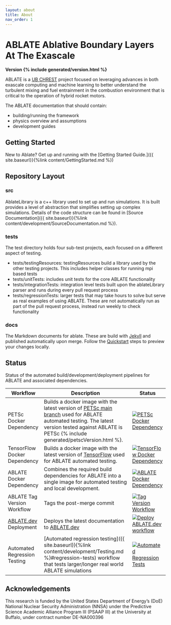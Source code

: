 ```yaml
---
layout: about
title: About
nav_order: 1
---
```

# **ABLATE** **A**blative **B**oundary **L**ayers **A**t **T**he **E**xascale
**Version {% include generated/version.html %}**

ABLATE is a [UB CHREST](https://www.buffalo.edu/chrest.html) project focused on leveraging advances in both exascale computing and machine learning to better understand the turbulent mixing and fuel entrainment in the combustion environment that is critical to the operation of hybrid rocket motors.

The ABLATE documentation that should contain:
* building/running the framework
* physics overview and assumptions
* development guides

## Getting Started
New to Ablate? Get up and running with the [Getting Started Guide.]({{ site.baseurl}}{%link content/GettingStarted.md  %})

## Repository Layout

### src
AblateLibrary is a c++ library used to set up and run simulations.  It is built provides a level of abstraction that simplifies setting up complex simulations.  Details of the code structure can be found in [Source Documentation]({{ site.baseurl}}{%link content/development/SourceDocumentation.md %}).

### tests
The test directory holds four sub-test projects, each focused on a different aspect of testing.

- tests/testingResources: testingResources build a library used by the other testing projects.  This includes helper classes for running mpi based tests
- tests/unitTests: includes unit tests for the core ABLATE functionality
- tests/integrationTests: integration level tests built upon the ablateLibrary parser and runs during every pull request process
- tests/regressionTests: larger tests that may take hours to solve but serve as real examples of using ABLATE.  These are not automatically run as part of the pull request process, instead run weekly to check functionality

### docs
The Markdown documents for ablate.  These are build with [Jekyll](jekyllrb.com) and published automatically upon merge. Follow the [Quickstart](https://jekyllrb.com/docs/) steps to preview your changes locally.  

## Status
Status of the automated build/development/deployment pipelines for ABLATE and associated dependencies.

| Workflow                            | Description                                                                                                                                                                                                                   | Status                                                                                                                                                                                                              |
|-------------------------------------|-------------------------------------------------------------------------------------------------------------------------------------------------------------------------------------------------------------------------------|---------------------------------------------------------------------------------------------------------------------------------------------------------------------------------------------------------------------|
| PETSc Docker Dependency             | Builds a docker image with the latest version of [PETSc main branch](https://petsc.org/main/) used for ABLATE automated testing. The latest version tested against ABLATE is PETSc {% include generated/petscVersion.html %}. | [![PETSc Docker Dependency](https://github.com/UBCHREST/petsc-docker/actions/workflows/docker-publish.yml/badge.svg)](https://github.com/UBCHREST/petsc-docker/actions/workflows/docker-publish.yml)                |
| TensorFlow Docker Dependency        | Builds a docker image with the latest version of [TensorFlow](https://www.tensorflow.org) used for ABLATE automated testing.                                                                                                  | [![TensorFlow Docker Dependency](https://github.com/UBCHREST/tensorflow-docker/actions/workflows/docker-publish.yml/badge.svg)](https://github.com/UBCHREST/tensorflow-docker/actions/workflows/docker-publish.yml) |
| ABLATE Docker Dependency            | Combines the required build dependencies for ABLATE into a single image for automated testing and local development.                                                                                                          | [![ABLATE Docker Dependency](https://github.com/UBCHREST/ablate/actions/workflows/DependencyDockerBuild.yaml/badge.svg)](https://github.com/UBCHREST/ablate/actions/workflows/DependencyDockerBuild.yaml)           |
| ABLATE Tag Version Workflow         | Tags the post-merge commit                                                                                                                                                                                                    | [![Tag Version Workflow](https://github.com/UBCHREST/ablate/actions/workflows/TagWorkflow.yml/badge.svg)](https://github.com/UBCHREST/ablate/actions/workflows/TagWorkflow.yml)                                     |
| [ABLATE.dev](ABLATE.dev) Deployment | Deploys the latest documentation to [ABLATE.dev](ABLATE.dev)                                                                                                                                                                  | [![Deploy ABLATE.dev workflow](https://github.com/UBCHREST/ablate/actions/workflows/PublishDoc.yaml/badge.svg)](https://github.com/UBCHREST/ablate/actions/workflows/PublishDoc.yaml)                               |
| Automated Regression Testing        | [Automated regression testing]({{ site.baseurl}}{%link content/development/Testing.md  %}#regression-tests) workflow that tests larger/longer real world ABLATE simulations                                                   | [![Automated Regression Tests](https://github.com/UBCHREST/ablate/actions/workflows/RegressionTestWorkflow.yml/badge.svg)](https://github.com/UBCHREST/ablate/actions/workflows/RegressionTestWorkflow.yml)         |

## Acknowledgements
This research is funded by the United States Department of Energy’s (DoE) National Nuclear Security Administration (NNSA) under the Predictive Science Academic Alliance Program III (PSAAP III) at the University at Buffalo, under contract number DE-NA000396
